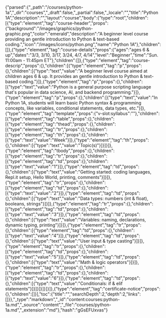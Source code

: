 {"parsed":{"_path":"/courses/python-1a","_dir":"courses","_draft":false,"_partial":false,"_locale":"","title":"Python 1A","description":"","layout":"course","body":{"type":"root","children":[{"type":"element","tag":"course-header","props":{"background":"/images/graphics/python-graphic.png","color":"emerald","description":"A beginner level course providing an gentle introduction to Python & text-based coding.","icon":"/images/icons/python.png","name":"Python 1A"},"children":[]},{"type":"element","tag":"course-details","props":{"ages":"ages 6 & up","dates":"3/3, 3/10, 3/17, 3/24, 4/7, 4/14","level":"Beginner","time":"Sun. 11:00am - 11:45pm ET"},"children":[]},{"type":"element","tag":"course-descrip","props":{},"children":[{"type":"element","tag":"p","props":{},"children":[{"type":"text","value":"A beginner level course aimed at children ages 6 & up. It provides an gentle introduction to Python & text-based coding."}]},{"type":"element","tag":"p","props":{},"children":[{"type":"text","value":"Python is a general purpose scripting language that's popular in data science, AI, and backend programming."}]},{"type":"element","tag":"p","props":{},"children":[{"type":"text","value":"In Python 1A, students will learn basic Python syntax & programming concepts, like variables, conditional statements, data types, etc."}]},{"type":"element","tag":"template","props":{"v-slot:syllabus":""},"children":[{"type":"element","tag":"table","props":{},"children":[{"type":"element","tag":"thead","props":{},"children":[{"type":"element","tag":"tr","props":{},"children":[{"type":"element","tag":"th","props":{},"children":[{"type":"text","value":"Week"}]},{"type":"element","tag":"th","props":{},"children":[{"type":"text","value":"Topic(s)"}]}]}]},{"type":"element","tag":"tbody","props":{},"children":[{"type":"element","tag":"tr","props":{},"children":[{"type":"element","tag":"td","props":{},"children":[{"type":"text","value":"1"}]},{"type":"element","tag":"td","props":{},"children":[{"type":"text","value":"Getting started: coding languages, Repl.it setup, Hello World, printing, comments"}]}]},{"type":"element","tag":"tr","props":{},"children":[{"type":"element","tag":"td","props":{},"children":[{"type":"text","value":"2"}]},{"type":"element","tag":"td","props":{},"children":[{"type":"text","value":"Data types: numbers (int & float), booleans, strings"}]}]},{"type":"element","tag":"tr","props":{},"children":[{"type":"element","tag":"td","props":{},"children":[{"type":"text","value":"3"}]},{"type":"element","tag":"td","props":{},"children":[{"type":"text","value":"Variables: naming, declarations, dynamic typing, printing"}]}]},{"type":"element","tag":"tr","props":{},"children":[{"type":"element","tag":"td","props":{},"children":[{"type":"text","value":"4"}]},{"type":"element","tag":"td","props":{},"children":[{"type":"text","value":"User input & type casting"}]}]},{"type":"element","tag":"tr","props":{},"children":[{"type":"element","tag":"td","props":{},"children":[{"type":"text","value":"5"}]},{"type":"element","tag":"td","props":{},"children":[{"type":"text","value":"Math & logic operators"}]}]},{"type":"element","tag":"tr","props":{},"children":[{"type":"element","tag":"td","props":{},"children":[{"type":"text","value":"6"}]},{"type":"element","tag":"td","props":{},"children":[{"type":"text","value":"Conditionals: if & elif statements"}]}]}]}]}]}]},{"type":"element","tag":"certificate-notice","props":{},"children":[]}],"toc":{"title":"","searchDepth":2,"depth":2,"links":[]}},"_type":"markdown","_id":"content:courses:python-1a.md","_source":"content","_file":"courses/python-1a.md","_extension":"md"},"hash":"gGsEFUxvas"}